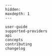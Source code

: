 ```{toctree}
---
hidden:
maxdepth: 1
---

user-guide
supported-providers
api
concepts
contributing
changelog
```

```{include} ../README.md
```

